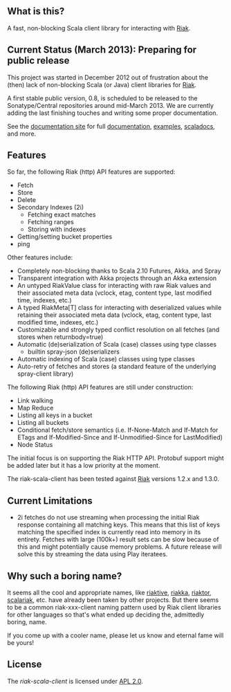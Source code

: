 
## What is this?

A fast, non-blocking Scala client library for interacting with [Riak].


## Current Status (March 2013): Preparing for public release

This project was started in December 2012 out of frustration about the (then) lack of non-blocking
Scala (or Java) client libraries for [Riak].

A first stable public version, 0.8, is scheduled to be released to the Sonatype/Central
repositories around mid-March 2013. We are currently adding the last finishing touches
and writing some proper documentation.

See the [documentation site] for full [documentation], [examples], [scaladocs], and more.


## Features

So far, the following Riak (http) API features are supported:

- Fetch
- Store
- Delete
- Secondary Indexes (2i)
    - Fetching exact matches
    - Fetching ranges
    - Storing with indexes
- Getting/setting bucket properties
- ping

Other features include:

- Completely non-blocking thanks to Scala 2.10 Futures, Akka, and Spray
- Transparent integration with Akka projects through an Akka extension
- An untyped RiakValue class for interacting with raw Riak values and their associated
  meta data (vclock, etag, content type, last modified time, indexes, etc.)
- A typed RiakMeta[T] class for interacting with deserialized values while retaining
  their associated meta data (vclock, etag, content type, last modified time, indexes, etc.)
- Customizable and strongly typed conflict resolution on all fetches (and stores when returnbody=true)
- Automatic (de)serialization of Scala (case) classes using type classes
    - builtin spray-json (de)serializers
- Automatic indexing of Scala (case) classes using type classes
- Auto-retry of fetches and stores (a standard feature of the underlying spray-client library)

The following Riak (http) API features are still under construction:

- Link walking
- Map Reduce
- Listing all keys in a bucket
- Listing all buckets
- Conditional fetch/store semantics (i.e. If-None-Match and If-Match for ETags and
  If-Modified-Since and If-Unmodified-Since for LastModified)
- Node Status

The initial focus is on supporting the Riak HTTP API. Protobuf support might be added
later but it has a low priority at the moment.

The riak-scala-client has been tested against [Riak] versions 1.2.x and 1.3.0.


## Current Limitations

- 2i fetches do not use streaming when processing the initial Riak response containing
  all matching keys. This means that this list of keys matching the specified index
  is currently read into memory in its entirety. Fetches with large (100k+) result sets can
  be slow because of this and might potentially cause memory problems. A future release
  will solve this by streaming the data using Play iteratees.


## Why such a boring name?

It seems all the cool and appropriate names, like [riaktive], [riakka], [riaktor],
[scalariak], etc. have already been taken by other projects. But there seems to be a
common riak-xxx-client naming pattern used by Riak client libraries for other languages
so that's what ended up deciding the, admittedly boring, name.

If you come up with a cooler name, please let us know and eternal fame will be yours!


## License

The _riak-scala-client_ is licensed under [APL 2.0].

  [documentation site]: http://riak.scalapenos.com/
  [documentation]:      http://riak.scalapenos.com/
  [examples]:           http://riak.scalapenos.com/examples.html
  [scaladocs]:          http://riak.scalapenos.com/scaladocs/index.html#com.scalapenos.riak.package
  [Riak]:               http://basho.com/riak/
  [Akka]:               http://akka.io/
  [Spray]:              http://spray.io/
  [APL 2.0]:            http://www.apache.org/licenses/LICENSE-2.0
  [riaktive]:           https://github.com/xaleraz/Riaktive
  [riakka]:             https://github.com/timperrett/riakka
  [riaktor]:            https://github.com/benmyles/riaktor
  [scalariak]:          https://github.com/ariejdl/scala-riak
